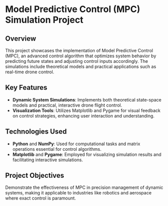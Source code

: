 # Model Predictive Control (MPC) Simulation Project

## Overview

This project showcases the implementation of Model Predictive Control (MPC), an advanced control algorithm that optimizes system behavior by predicting future states and adjusting control inputs accordingly. The simulations include theoretical models and practical applications such as real-time drone control.

## Key Features

- **Dynamic System Simulations**: Implements both theoretical state-space models and practical, interactive drone flight control.
- **Visualization Tools**: Utilizes Matplotlib and Pygame for visual feedback on control strategies, enhancing user interaction and understanding.

## Technologies Used

- **Python** and **NumPy**: Used for computational tasks and matrix operations essential for control algorithms.
- **Matplotlib** and **Pygame**: Employed for visualizing simulation results and facilitating interactive simulations.

## Project Objectives

Demonstrate the effectiveness of MPC in precision management of dynamic systems, making it applicable to industries like robotics and aerospace where exact control is paramount.
